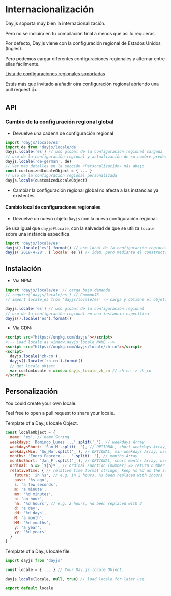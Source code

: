 # Internacionalización

Day.js soporta muy bien la internacionalización.

Pero no se incluirá en tu compilación final a menos que así lo requieras.

Por defecto, Day.js viene con la configuración regional de Estados Unidos (Inglés).

Pero podemos cargar diferentes configuraciones regionales y alternar entre ellas fácilmente.

[Lista de configuraciones regionales soportadas](../../src/locale)

Estás más que invitado a añadir otra configuración regional abriendo una pull request :+1:.

## API

### Cambio de la configuración regional global

* Devuelve una cadena de configuración regional

```js
import 'dayjs/locale/es'
import de from 'dayjs/locale/de'
dayjs.locale('es') // uso global de la configuración regional cargada
// uso de la configuración regional y actualización de su nombre predeterminado
dayjs.locale('de-german', de)
// Ver más detalles en la sección «Personalización» más abajo
const customizedLocaleObject = { ... }
// uso de la configuración regional personalizada
dayjs.locale(customizedLocaleObject)
```

* Cambiar la configuración regional global no afecta a las instancias ya existentes.

#### Cambio local de configuraciones regionales

* Devuelve un nuevo objeto `Dayjs` con la nueva configuración regional.

Se usa igual que `dayjs#locale`, con la salvedad de que se utiliza `locale` sobre una instancia específica.

```js
import 'dayjs/locale/es'
dayjs().locale('es').format() // uso local de la configuración regional cargada
dayjs('2018-4-28', { locale: es }) // ídem, pero mediante el constructor
```

## Instalación

* Vía NPM:

```javascript
import 'dayjs/locale/es' // carga bajo demanda
// require('dayjs/locale/es') // CommonJS
// import locale_es from 'dayjs/locale/es' -> carga y obtiene el objeto de configuración regional en locale_es

dayjs.locale('es') // uso global de la configuración regional
// uso de la configuración regional en una instancia específica
dayjs().locale('es').format()
```

* Vía CDN:

```html
<script src="https://unpkg.com/dayjs"></script>
<!-- Load locale as window.dayjs_locale_NAME -->
<script src="https://unpkg.com/dayjs/locale/zh-cn"></script>
<script>
  dayjs.locale('zh-cn');
  dayjs().locale('zh-cn').format()
  // get locale object
  var customLocale = window.dayjs_locale_zh_cn // zh-cn -> zh_cn
</script>
```

## Personalización

You could create your own locale.

Feel free to open a pull request to share your locale.

Template of a Day.js locale Object.
```javascript
const localeObject = {
  name: 'es', // name String
  weekdays: 'Domingo_Lunes ...'.split('_'), // weekdays Array
  weekdaysShort: 'Sun_M'.split('_'), // OPTIONAL, short weekdays Array, use first three letters if not provided
  weekdaysMin: 'Su_Mo'.split('_'), // OPTIONAL, min weekdays Array, use first two letters if not provided
  months: 'Enero_Febrero ... '.split('_'), // months Array
  monthsShort: 'Jan_F'.split('_'), // OPTIONAL, short months Array, use first three letters if not provided
  ordinal: n => `${n}º`, // ordinal Function (number) => return number + output
  relativeTime: { // relative time format strings, keep %s %d as the same
    future: 'in %s', // e.g. in 2 hours, %s been replaced with 2hours
    past: '%s ago',
    s: 'a few seconds',
    m: 'a minute',
    mm: '%d minutes',
    h: 'an hour',
    hh: '%d hours', // e.g. 2 hours, %d been replaced with 2
    d: 'a day',
    dd: '%d days',
    M: 'a month',
    MM: '%d months',
    y: 'a year',
    yy: '%d years'
  }
}
```

Template of a Day.js locale file.
```javascript
import dayjs from 'dayjs'

const locale = { ... } // Your Day.js locale Object.

dayjs.locale(locale, null, true) // load locale for later use

export default locale
```

